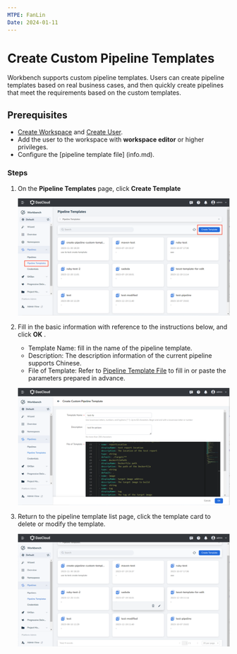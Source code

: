 ```yaml
---
MTPE: FanLin
Date: 2024-01-11
---
```


# Create Custom Pipeline Templates

Workbench supports custom pipeline templates. Users can create pipeline templates based on real business cases, and then quickly create pipelines that meet the requirements based on the custom templates.

## Prerequisites

- [Create Workspace](../../../../ghippo/user-guide/workspace/workspace.md) and [Create User](../../../../ghippo/user-guide/access-control/user.md).
- Add the user to the workspace with __workspace editor__ or higher privileges.
- Configure the [pipeline template file] (info.md).

### Steps

1. On the __Pipeline Templates__ page, click __Create Template__

    ![Create Template](../../../images/template04.png)

2. Fill in the basic information with reference to the instructions below, and click __OK__ .

    - Template Name: fill in the name of the pipeline template.
    - Description: The description information of the current pipeline supports Chinese.
    - File of Template: Refer to [Pipeline Template File](info.md) to fill in or paste the parameters prepared in advance.

    ![Fill Info](../../../images/template05.png)

3. Return to the pipeline template list page, click the template card to delete or modify the template.

    ![Edit/Delete](../../../images/template06.png)
